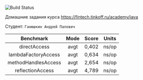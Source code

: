 ![Build Status](https://github.com/Andrey582/Education/actions/workflows/build.yml/badge.svg)

Домашние задания курса https://fintech.tinkoff.ru/academy/java

Студент: `Ганюшкин Андрей Палович`

| Benchmark | Mode | Score | Units |
|:---------:|:----:|:-----:|:-----:|
|directAccess| avgt | 0,402 |ns/op|
|lambdaFactoryAccess| avgt | 0,634 |ns/op|
|methodHandlesAccess| avgt | 2,654 |ns/op|
|reflectionAccess| avgt | 4,789 |ns/op|
